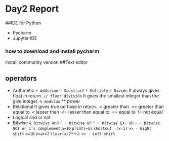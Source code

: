 # Day2 Report

##IDE for Python
- Pycharm
- Jupyter IDE
### how to download and install pycharm
install community version
##Text editor

## operators 
- Arithmetic 
	`+ Addition`
	`- Substract`
	`* Multiply`
	`/ Divide`
		It always gives float in return.
	`// floor division`
		It gives the smallest integer than the give integer.
	`% modulus`
	** power
- Relational
	It gives true od flase in return.`
	`>	greater than`
	`>=	greater than equal to`
	`<	lesser than`
	`<=	lesser than equal to`
	`==	equal to`
	`!= 	not equal`
- Logical 
	and
	or
	not
- Bitwise 
	`& bitwise and`
	`| - bitwise OP`
	`^ - bitwise EX- OR`
	`~ - bitwise NOT or 1's complement`
		`a=10`
		`print(~a)`
		`shortcut -(x-1)`
	`>> - Right shift`
		`a=10`
		`b=a>>2`
		`floor(x/2**n)`
	`<< - Left shift`
	